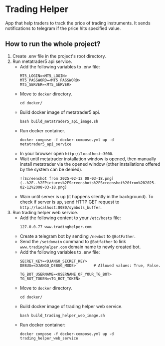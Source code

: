 # Trading Helper
App that help traders to track the price of trading instruments. It sends notifications to telegram if the price hits specified value.
## How to run the whole project?
1. Create .env file in the project's root directory.
2. Run metatrader5 api service.
   - Add the following variables to .env file:
      ```
      MT5_LOGIN=<MT5_LOGIN>
      MT5_PASSWORD=<MT5_PASSWORD>
      MT5_SERVER=<MT5_SERVER>
      ```
   - Move to `docker` directory.
      ```
      cd docker/
      ```
   - Build docker image of metatrader5 api.
      ```
      bash build_metatrader5_api_image.sh
      ```
   - Run docker container.
      ```
      docker compose -f docker-compose.yml up -d metatrader5_api_service
      ```
   - In your browser open `http://localhost:3000`.
   - Wait until metatrader installation window is opened, then
     manually install metatrader via the opened window (other
     installations offered by the system can be denied).
      ```
      ![Screenshot from 2025-02-12 08-03-18.png](..%2F..%2FPictures%2FScreenshots%2FScreenshot%20from%202025-02-12%2008-03-18.png)
      ```
   - Wain until server is up (it happens silently in the background).
     To check if server is up, send HTTP GET request to 
     `http://localhost:8080/symbols_buffer`.
3. Run trading helper web service.
   - Add the following content to your `/etc/hosts` file:
      ```
      127.0.0.77 www.tradinghelper.com
      ```
   - Create a telegram bot by sending `/newbot` to `@BotFather`.
   - Send the `/setdomain` command to `@Botfather` to link 
     `www.tradinghelper.com` domain name to newly created bot.
   - Add the following variables to .env file:
      ```
      SECRET_KEY=<DJANGO_SECRET_KEY>
      DEBUG=<DJANGO_DEBUG_MODE>        # Allowed values: True, False.
   
      TG_BOT_USERNAME=<USERNAME_OF_YOUR_TG_BOT>
      TG_BOT_TOKEN=<TG_BOT_TOKEN>
      ```
   - Move to `docker` directory.
      ```
      cd docker/
      ```
   - Build docker image of trading helper web service.
      ```
      bash build_trading_helper_web_image.sh
      ```
   - Run docker container:  
      ```
      docker compose -f docker-compose.yml up -d trading_helper_web_service
      ```
